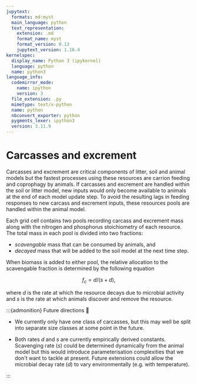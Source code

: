 ```yaml
---
jupytext:
  formats: md:myst
  main_language: python
  text_representation:
    extension: .md
    format_name: myst
    format_version: 0.13
    jupytext_version: 1.16.4
kernelspec:
  display_name: Python 3 (ipykernel)
  language: python
  name: python3
language_info:
  codemirror_mode:
    name: ipython
    version: 3
  file_extension: .py
  mimetype: text/x-python
  name: python
  nbconvert_exporter: python
  pygments_lexer: ipython3
  version: 3.11.9
---
```


# Carcasses and excrement

Carcasses and excrement are critical components of litter, soil and animal models but
the fastest processes using these resources are carrion feeding and coprophagy by
animals. If carcasses and excrement are handled within the soil or litter model, new
inputs would only become available to animals at the end of each model update step. To
avoid the resulting lags in feeding responses to new carcass and excrement inputs, these
resources pools are handled within the animal model.

Each grid cell contains two pools recording carcass and excrement mass along with the
nitrogen and phosphorus stoichiometry of each resource. The total mass in each pool is
divided into two fractions:

* _scavengable_ mass that can be consumed by animals, and
* _decayed_ mass that will be added to the soil model at the next time step.

When biomass is added to either pool, the relative allocation to the scavengable
fraction is determined by the following equation

$$f_c = d / (s + d),$$

where $d$ is the rate at which the resource decays due to microbial activity and $s$ is
the rate at which animals discover and remove the resource.

:::{admonition} Future directions :telescope:

* We currently only have one class of carcasses, but this may well be split into
  separate size classes at some point in the future.

* Both rates $d$ and $s$ are currently empirically derived constants. Scavenging rate
  ($s$) could be determined dynamically from the animal model but this would introduce
  parameterisation complexities that we don't want to tackle at present. Future
  extensions could allow the microbial decay rate ($d$) to vary environmentally (e.g.
  with temperature).

:::
